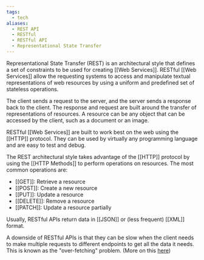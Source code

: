 ```yaml
---
tags:
  - tech
aliases:
  - REST API
  - RESTful
  - RESTful API
  - Representational State Transfer
---
```

Representational State Transfer (REST) is an architectural style that defines a set of constraints to be used for creating [[Web Services]]. 
RESTful [[Web Services]] allow the requesting systems to access and manipulate textual representations of web resources by using a uniform and predefined set of stateless operations.

The client sends a request to the server, and the server sends a response back to the client.
The response and request are built around the transfer of representations of resources.
A resource can be any object that can be accessed by the client, such as a document or an image.

RESTful [[Web Services]] are built to work best on the web using the [[HTTP]] protocol.
They can be used by virtually any programming language and are easy to test and debug.

The REST architectural style takes advantage of the [[HTTP]] protocol by using the [[HTTP Methods]] to perform operations on resources.
The most common operations are:
- [[GET]]: Retrieve a resource
- [[POST]]: Create a new resource
- [[PUT]]: Update a resource
- [[DELETE]]: Remove a resource
- [[PATCH]]: Update a resource partially

Usually, RESTful APIs return data in [[JSON]] or (less frequent) [[XML]] format.

A downside of RESTful APIs is that they can be slow when the client needs to make multiple requests to different endpoints to get all the data it needs.
This is known as the "over-fetching" problem. (More on this [here](https://stackoverflow.com/a/44568365/15552149))